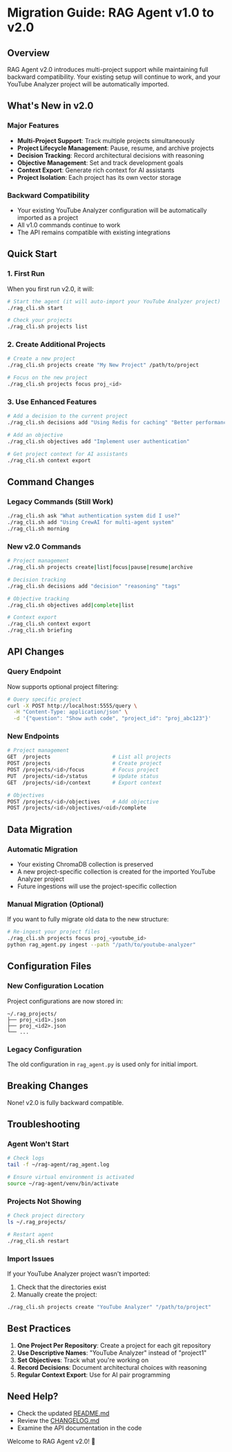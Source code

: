 # Migration Guide: RAG Agent v1.0 to v2.0

## Overview

RAG Agent v2.0 introduces multi-project support while maintaining full backward compatibility. Your existing setup will continue to work, and your YouTube Analyzer project will be automatically imported.

## What's New in v2.0

### Major Features
- **Multi-Project Support**: Track multiple projects simultaneously
- **Project Lifecycle Management**: Pause, resume, and archive projects
- **Decision Tracking**: Record architectural decisions with reasoning
- **Objective Management**: Set and track development goals
- **Context Export**: Generate rich context for AI assistants
- **Project Isolation**: Each project has its own vector storage

### Backward Compatibility
- Your existing YouTube Analyzer configuration will be automatically imported as a project
- All v1.0 commands continue to work
- The API remains compatible with existing integrations

## Quick Start

### 1. First Run
When you first run v2.0, it will:
```bash
# Start the agent (it will auto-import your YouTube Analyzer project)
./rag_cli.sh start

# Check your projects
./rag_cli.sh projects list
```

### 2. Create Additional Projects
```bash
# Create a new project
./rag_cli.sh projects create "My New Project" /path/to/project

# Focus on the new project
./rag_cli.sh projects focus proj_<id>
```

### 3. Use Enhanced Features
```bash
# Add a decision to the current project
./rag_cli.sh decisions add "Using Redis for caching" "Better performance than in-memory"

# Add an objective
./rag_cli.sh objectives add "Implement user authentication"

# Get project context for AI assistants
./rag_cli.sh context export
```

## Command Changes

### Legacy Commands (Still Work)
```bash
./rag_cli.sh ask "What authentication system did I use?"
./rag_cli.sh add "Using CrewAI for multi-agent system"
./rag_cli.sh morning
```

### New v2.0 Commands
```bash
# Project management
./rag_cli.sh projects create|list|focus|pause|resume|archive

# Decision tracking
./rag_cli.sh decisions add "decision" "reasoning" "tags"

# Objective tracking
./rag_cli.sh objectives add|complete|list

# Context export
./rag_cli.sh context export
./rag_cli.sh briefing
```

## API Changes

### Query Endpoint
Now supports optional project filtering:
```bash
# Query specific project
curl -X POST http://localhost:5555/query \
  -H "Content-Type: application/json" \
  -d '{"question": "Show auth code", "project_id": "proj_abc123"}'
```

### New Endpoints
```bash
# Project management
GET  /projects                    # List all projects
POST /projects                    # Create project
POST /projects/<id>/focus         # Focus project
PUT  /projects/<id>/status        # Update status
GET  /projects/<id>/context       # Export context

# Objectives
POST /projects/<id>/objectives    # Add objective
POST /projects/<id>/objectives/<oid>/complete
```

## Data Migration

### Automatic Migration
- Your existing ChromaDB collection is preserved
- A new project-specific collection is created for the imported YouTube Analyzer project
- Future ingestions will use the project-specific collection

### Manual Migration (Optional)
If you want to fully migrate old data to the new structure:
```bash
# Re-ingest your project files
./rag_cli.sh projects focus proj_<youtube_id>
python rag_agent.py ingest --path "/path/to/youtube-analyzer"
```

## Configuration Files

### New Configuration Location
Project configurations are now stored in:
```
~/.rag_projects/
├── proj_<id1>.json
├── proj_<id2>.json
└── ...
```

### Legacy Configuration
The old configuration in `rag_agent.py` is used only for initial import.

## Breaking Changes

None! v2.0 is fully backward compatible.

## Troubleshooting

### Agent Won't Start
```bash
# Check logs
tail -f ~/rag-agent/rag_agent.log

# Ensure virtual environment is activated
source ~/rag-agent/venv/bin/activate
```

### Projects Not Showing
```bash
# Check project directory
ls ~/.rag_projects/

# Restart agent
./rag_cli.sh restart
```

### Import Issues
If your YouTube Analyzer project wasn't imported:
1. Check that the directories exist
2. Manually create the project:
```bash
./rag_cli.sh projects create "YouTube Analyzer" "/path/to/project"
```

## Best Practices

1. **One Project Per Repository**: Create a project for each git repository
2. **Use Descriptive Names**: "YouTube Analyzer" instead of "project1"
3. **Set Objectives**: Track what you're working on
4. **Record Decisions**: Document architectural choices with reasoning
5. **Regular Context Export**: Use for AI pair programming

## Need Help?

- Check the updated [README.md](README.md)
- Review the [CHANGELOG.md](CHANGELOG.md)
- Examine the API documentation in the code

Welcome to RAG Agent v2.0! 🎉